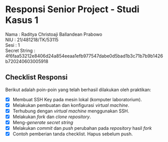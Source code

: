 # Responsi Senior Project - Studi Kasus 1

Nama : Raditya Christoaji Ballandean Prabowo  
NIU : 21/481218/TK/53115  
Sesi : 1  
Secret String : 4f6faa53212e8406d24a854eeaa1efb977547dabe0d5bad1b3c71b7b9b1426b720240603005918

## Checklist Responsi

Berikut adalah poin-poin yang telah berhasil dilakukan oleh praktikan:

- [x] Membuat SSH Key pada mesin lokal (komputer laboratorium).
- [x] Melakukan pembuatan dan konfigurasi _virtual machine_.
- [x] Terhubung dengan _virtual machine_ menggunakan SSH.
- [x] Melakukan _fork_ dan _clone_ _repository_.
- [x] Meng-_generate_ _secret string_
- [x] Melakukan _commit_ dan _push_ perubahan pada _repository_ hasil _fork_
- [x] Contoh pemberian tanda checklist. Hapus sebelum push.
